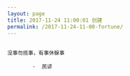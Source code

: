 ```yaml
---
layout: page
title: 2017-11-24 11:00:01 创建
permalink: /2017-11-24-11-00-fortune/
---
```

```

没事勿揽事，有事休躲事

        -  民谚

```
